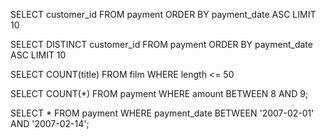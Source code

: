 SELECT customer_id FROM payment
ORDER BY payment_date ASC
LIMIT 10

SELECT DISTINCT customer_id FROM payment ORDER BY payment_date ASC
LIMIT 10

SELECT COUNT(title) FROM film
WHERE length <= 50

SELECT COUNT(*) FROM payment
WHERE amount BETWEEN 8 AND 9;

SELECT * FROM payment
WHERE payment_date BETWEEN '2007-02-01' AND '2007-02-14';
